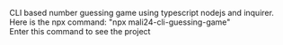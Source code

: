 CLI based number guessing game using typescript nodejs and inquirer.
<br>Here is the npx command: "npx mali24-cli-guessing-game"
<br>Enter this command to see the project
